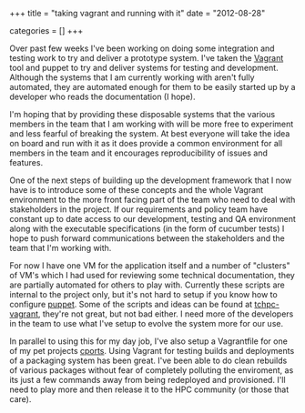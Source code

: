 +++
title = "taking vagrant and running with it"
date = "2012-08-28"


categories = []
+++

Over past few weeks I've been working on doing some integration and
testing work to try and deliver a prototype system. I've taken the
[Vagrant](http://vagrantup.com/) tool and puppet to try and deliver
systems for testing and development. Although the systems that I am
currently working with aren't fully automated, they are automated
enough for them to be easily started up by a developer who reads the
documentation (I hope).

I'm hoping that by providing these disposable systems that the various
members in the team that I am working with will be more free to experiment
and less fearful of breaking the system. At best everyone will take the
idea on board and run with it as it does provide a common environment
for all members in the team and it encourages reproducibility of issues
and features.

One of the next steps of building up the development framework that I
now have is to introduce some of these concepts and the whole Vagrant
environment to the more front facing part of the team who need to deal
with stakeholders in the project. If our requirements and policy team have
constant up to date access to our development, testing and QA environment
along with the executable specifications (in the form of cucumber tests)
I hope to push forward communications between the stakeholders and the
team that I'm working with.

For now I have one VM for the application itself and a number of
"clusters" of VM's which I had used for reviewing some technical
documentation, they are partially automated for others to
play with. Currently these scripts are internal to the project
only, but it's not hard to setup if you know how to configure
[puppet](http://puppetlabs.com/). Some of the scripts and ideas can
be found at [tchpc-vagrant](https://github.com/jcftang/tchpc-vagrant),
they're not great, but not bad either. I need more of the developers in
the team to use what I've setup to evolve the system more for our use.

In parallel to using this for my day job, I've
also setup a Vagrantfile for one of my pet projects
[cports](https://github.com/jcftang/cports). Using Vagrant for testing
builds and deployments of a packaging system has been great. I've been
able to do clean rebuilds of various packages without fear of completely
polluting the enviroment, as its just a few commands away from being
redeployed and provisioned. I'll need to play more and then release it
to the HPC community (or those that care).
